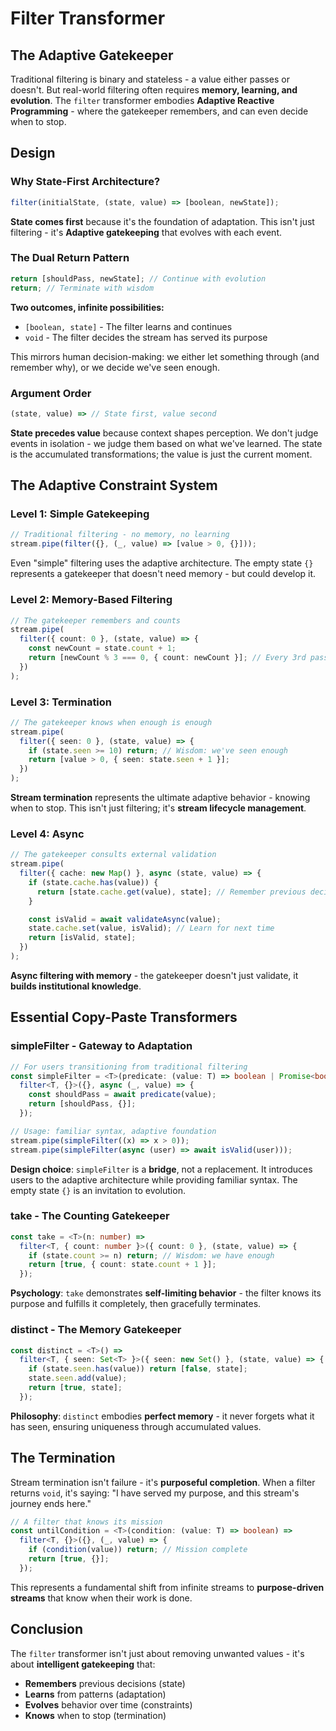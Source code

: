 # Filter Transformer

## The Adaptive Gatekeeper

Traditional filtering is binary and stateless - a value either passes or doesn't. But real-world filtering often requires **memory, learning, and evolution**. The `filter` transformer embodies **Adaptive Reactive Programming** - where the gatekeeper remembers, and can even decide when to stop.

## Design

### Why State-First Architecture?

```typescript
filter(initialState, (state, value) => [boolean, newState]);
```

**State comes first** because it's the foundation of adaptation. This isn't just filtering - it's **Adaptive gatekeeping** that evolves with each event.

### The Dual Return Pattern

```typescript
return [shouldPass, newState]; // Continue with evolution
return; // Terminate with wisdom
```

**Two outcomes, infinite possibilities:**

- `[boolean, state]` - The filter learns and continues
- `void` - The filter decides the stream has served its purpose

This mirrors human decision-making: we either let something through (and remember why), or we decide we've seen enough.

### Argument Order

```typescript
(state, value) => // State first, value second
```

**State precedes value** because context shapes perception. We don't judge events in isolation - we judge them based on what we've learned. The state is the accumulated transformations; the value is just the current moment.

## The Adaptive Constraint System

### Level 1: Simple Gatekeeping

```typescript
// Traditional filtering - no memory, no learning
stream.pipe(filter({}, (_, value) => [value > 0, {}]));
```

Even "simple" filtering uses the adaptive architecture. The empty state `{}` represents a gatekeeper that doesn't need memory - but could develop it.

### Level 2: Memory-Based Filtering

```typescript
// The gatekeeper remembers and counts
stream.pipe(
  filter({ count: 0 }, (state, value) => {
    const newCount = state.count + 1;
    return [newCount % 3 === 0, { count: newCount }]; // Every 3rd passes
  })
);
```

### Level 3: Termination

```typescript
// The gatekeeper knows when enough is enough
stream.pipe(
  filter({ seen: 0 }, (state, value) => {
    if (state.seen >= 10) return; // Wisdom: we've seen enough
    return [value > 0, { seen: state.seen + 1 }];
  })
);
```

**Stream termination** represents the ultimate adaptive behavior - knowing when to stop. This isn't just filtering; it's **stream lifecycle management**.

### Level 4: Async

```typescript
// The gatekeeper consults external validation
stream.pipe(
  filter({ cache: new Map() }, async (state, value) => {
    if (state.cache.has(value)) {
      return [state.cache.get(value), state]; // Remember previous decisions
    }

    const isValid = await validateAsync(value);
    state.cache.set(value, isValid); // Learn for next time
    return [isValid, state];
  })
);
```

**Async filtering with memory** - the gatekeeper doesn't just validate, it **builds institutional knowledge**.

## Essential Copy-Paste Transformers

### simpleFilter - Gateway to Adaptation

```typescript
// For users transitioning from traditional filtering
const simpleFilter = <T>(predicate: (value: T) => boolean | Promise<boolean>) =>
  filter<T, {}>({}, async (_, value) => {
    const shouldPass = await predicate(value);
    return [shouldPass, {}];
  });

// Usage: familiar syntax, adaptive foundation
stream.pipe(simpleFilter((x) => x > 0));
stream.pipe(simpleFilter(async (user) => await isValid(user)));
```

**Design choice**: `simpleFilter` is a **bridge**, not a replacement. It introduces users to the adaptive architecture while providing familiar syntax. The empty state `{}` is an invitation to evolution.

### take - The Counting Gatekeeper

```typescript
const take = <T>(n: number) =>
  filter<T, { count: number }>({ count: 0 }, (state, value) => {
    if (state.count >= n) return; // Wisdom: we have enough
    return [true, { count: state.count + 1 }];
  });
```

**Psychology**: `take` demonstrates **self-limiting behavior** - the filter knows its purpose and fulfills it completely, then gracefully terminates.

### distinct - The Memory Gatekeeper

```typescript
const distinct = <T>() =>
  filter<T, { seen: Set<T> }>({ seen: new Set() }, (state, value) => {
    if (state.seen.has(value)) return [false, state];
    state.seen.add(value);
    return [true, state];
  });
```

**Philosophy**: `distinct` embodies **perfect memory** - it never forgets what it has seen, ensuring uniqueness through accumulated values.

## The Termination

Stream termination isn't failure - it's **purposeful completion**. When a filter returns `void`, it's saying: "I have served my purpose, and this stream's journey ends here."

```typescript
// A filter that knows its mission
const untilCondition = <T>(condition: (value: T) => boolean) =>
  filter<T, {}>({}, (_, value) => {
    if (condition(value)) return; // Mission complete
    return [true, {}];
  });
```

This represents a fundamental shift from infinite streams to **purpose-driven streams** that know when their work is done.

## Conclusion

The `filter` transformer isn't just about removing unwanted values - it's about **intelligent gatekeeping** that:

- **Remembers** previous decisions (state)
- **Learns** from patterns (adaptation)
- **Evolves** behavior over time (constraints)
- **Knows** when to stop (termination)
